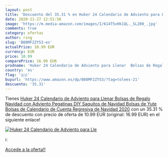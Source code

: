 ```yaml
---
layout: post
title: 'Descuento del 35.31 % en Huker 24 Calendario de Adviento para Lle'
date: 2020-11-27 12:51:50
image: 'https://m.media-amazon.com/images/I/614T5vHk1QL._SL200_.jpg'
comments: true
category: ofertas
author: ring
slug: 'B08MF2ZY53-es'
actualPrice: 10.99 EUR
currency: EUR
price: 10.99
comparePrice: 16.99 EUR
prodname: 'Huker 24 Calendario de Adviento para Llenar  Bolsas de Regalo Navidad con Adviento Pegatinas  DIY Saquitos de Navidad  Bolsas de Yute  Bolsas de Calendario de Cuenta Regresiva de Navidad 2020'
country: 'es'
flag: '🇪🇸'
buyurl: 'https://www.amazon.es/dp/B08MF2ZY53/?tag=tolees-21'
descuento: '35.31'
---
```


Tienes [Huker 24 Calendario de Adviento para Llenar  Bolsas de Regalo Navidad con Adviento Pegatinas  DIY Saquitos de Navidad  Bolsas de Yute  Bolsas de Calendario de Cuenta Regresiva de Navidad 2020](https://www.amazon.es/dp/B08MF2ZY53/?tag=tolees-21) con un 35.31 % de descuento con precio de oferta de 10.99 EUR (original: 16.99 EUR) en el siguiente enlace!

[![Huker 24 Calendario de Adviento para Lle](https://m.media-amazon.com/images/I/614T5vHk1QL._SL200_.jpg)](https://www.amazon.es/dp/B08MF2ZY53/?tag=tolees-21)

ℹ️:


[Accede a la oferta!!](https://www.amazon.es/dp/B08MF2ZY53/?tag=tolees-21)

